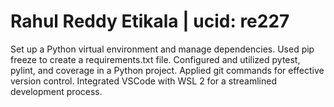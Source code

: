 # Rahul Reddy Etikala | ucid: re227

Set up a Python virtual environment and manage dependencies.
Used pip freeze to create a requirements.txt file.
Configured and utilized pytest, pylint, and coverage in a Python project.
Applied git commands for effective version control.
Integrated VSCode with WSL 2 for a streamlined development process.
